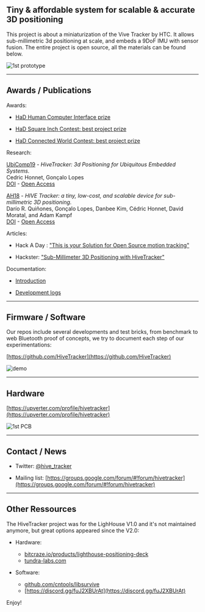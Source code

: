## Tiny & affordable system for scalable & accurate 3D positioning

This project is about a miniaturization of the Vive Tracker by HTC.
It allows sub-millimetric 3d positioning at scale, and embeds a 9DoF IMU with sensor fusion.
The entire project is open source, all the materials can be found below.


![1st prototype](files/prototype.jpg)

_______________________________________________________________________________
## Awards / Publications

Awards:

- [HaD Human Computer Interface prize](https://hackaday.com/2018/09/05/twenty-projects-that-just-won-the-human-computer-interface-challenge/)

- [HaD Square Inch Contest: best project prize](https://hackaday.com/2018/10/18/packing-a-lot-into-a-little-pcb-winners-of-the-square-inch-project/)

- [HaD Connected World Contest: best project prize](https://hackaday.com/2019/10/09/connected-world-contest-four-top-winners-announced/)


Research:

[UbiComp19](http://ubicomp.org/ubicomp2019) -
_HiveTracker: 3d Positioning for Ubiquitous Embedded Systems._
<br> Cedric Honnet, Gonçalo Lopes
<br> [DOI](https://doi.org/10.1145/3341162.3349295) -
[Open Access](files/UbiComp19-HiveTracker.pdf)

[AH18](http://sigah.org/AH2018) -
_HIVE Tracker: a tiny, low-cost, and scalable device for sub-millimetric 3D positioning._
<br> Darío R. Quiñones, Gonçalo Lopes, Danbee Kim, Cédric Honnet, David Moratal, and Adam Kampf
<br> [DOI](https://doi.org/10.1145/3174910.3174935) -
[Open Access](files/AH18-HiveTracker.pdf)


Articles:

- Hack A Day : ["This is your Solution for Open Source motion tracking"](https://hackaday.com/2018/09/04/this-is-your-solution-for-open-source-motion-tracking)

- Hackster: ["Sub-Millimeter 3D Positioning with HiveTracker"](https://blog.hackster.io/sub-millimeter-3d-positioning-with-hivetracker-ed213b1ea0c1)


Documentation:

- [Introduction](https://hackaday.io/project/160182-hivetracker/details)

- [Development logs](https://hackaday.io/project/160182/logs)


_______________________________________________________________________________
## Firmware / Software

Our repos include several developments and test bricks, from benchmark to web Bluetooth proof of concepts,
we try to document each step of our experimentations:

[https://github.com/HiveTracker](https://github.com/HiveTracker)

![demo](files/animation.gif)

_______________________________________________________________________________
## Hardware

[https://upverter.com/profile/hivetracker](https://upverter.com/profile/hivetracker)

![1st PCB](files/hardware.png)


_______________________________________________________________________________
## Contact / News

- Twitter: [@hive_tracker](https://twitter.com/hive_tracker)

- Mailing list: [https://groups.google.com/forum/#!forum/hivetracker](https://groups.google.com/forum/#!forum/hivetracker)


_______________________________________________________________________________
## Other Ressources

The HiveTracker project was for the LighHouse V1.0 and it's not maintained anymore, but great options appeared since the V2.0:

- Hardware:
    - [bitcraze.io/products/lighthouse-positioning-deck](https://bitcraze.io/products/lighthouse-positioning-deck/)
    - [tundra-labs.com](https://tundra-labs.com/)

- Software:
    - [github.com/cntools/libsurvive](https://github.com/cntools/libsurvive/)
    - [https://discord.gg/fuJ2XBUrAt](https://discord.gg/fuJ2XBUrAt)

Enjoy!

